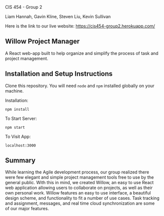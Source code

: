 CIS 454 - Group 2

Liam Hannah, Gavin Kline, Steven Liu, Kevin Sullivan

Here is the link to our live website: https://cis454-group2.herokuapp.com/ 



## Willow Project Manager

A React web-app built to help organize and simplify the process of task and project management.


## Installation and Setup Instructions
 
Clone this repository. You will need `node` and `npm` installed globally on your machine.  

Installation:

`npm install`  

To Start Server:

`npm start`  

To Visit App:

`localhost:3000`  

## Summary

While learning the Agile development process, our group realized there were few elegant and simple project management tools free to use by the general public. With this in mind, we created Willow, an easy to use React web application allowing users to collaborate on projects, as well as their own personal work. Willow features an easy to use interface, a beautiful design scheme, and functionality to fit a number of use cases. Task tracking and assignment, messages, and real time cloud synchronization are some of our major features.
